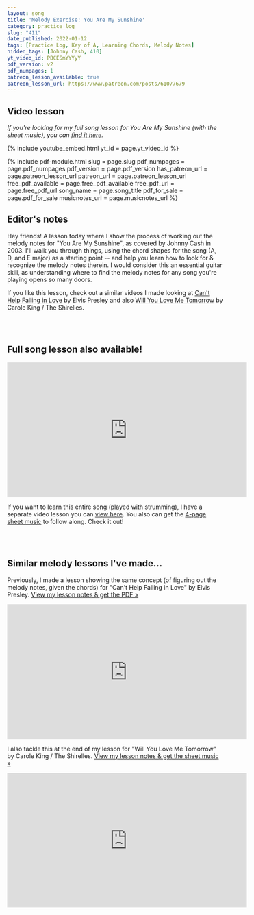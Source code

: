 ```yaml
---
layout: song
title: 'Melody Exercise: You Are My Sunshine'
category: practice_log
slug: "411"
date_published: 2022-01-12
tags: [Practice Log, Key of A, Learning Chords, Melody Notes]
hidden_tags: [Johnny Cash, 410]
yt_video_id: PBCESmYYYyY
pdf_version: v2
pdf_numpages: 1
patreon_lesson_available: true
patreon_lesson_url: https://www.patreon.com/posts/61077679
---
```


## Video lesson

<em>If you're looking for my full song lesson for You Are My Sunshine (with the sheet music), you can [find it here](https://playsongnotes.com/lessons/410/).</em>

{% include youtube_embed.html yt_id = page.yt_video_id %}

{% include pdf-module.html slug = page.slug pdf_numpages = page.pdf_numpages pdf_version = page.pdf_version has_patreon_url = page.patreon_lesson_url patreon_url = page.patreon_lesson_url free_pdf_available = page.free_pdf_available free_pdf_url = page.free_pdf_url song_name = page.song_title pdf_for_sale = page.pdf_for_sale musicnotes_url = page.musicnotes_url %}

## Editor's notes

Hey friends! A lesson today where I show the process of working out the melody notes for "You Are My Sunshine", as covered by Johnny Cash in 2003. I'll walk you through things, using the chord shapes for the song (A, D, and E major) as a starting point -- and help you learn how to look for & recognize the melody notes therein.  I would consider this an essential guitar skill, as understanding where to find the melody notes for any song you're playing opens so many doors.

If you like this lesson, check out a similar videos I made looking at [Can't Help Falling in Love](http://playsongnotes.com/lessons/344/) by Elvis Presley and also [Will You Love Me Tomorrow](http://playsongnotes.com/lessons/309/) by Carole King / The Shirelles.

<br /><br />
## Full song lesson also available!

<iframe width="560" height="315" src="https://www.youtube.com/embed/CYp-KcoA8YY" frameborder="0" allow="accelerometer; autoplay; encrypted-media; gyroscope; picture-in-picture" allowfullscreen></iframe>

If you want to learn this entire song (played with strumming), I have a separate video lesson you can [view here](https://playsongnotes.com/lessons/410/). You also can get the [4-page sheet music](https://www.musicnotes.com/l/Nd3MZ) to follow along. Check it out!

<br /><br />
## Similar melody lessons I've made...

Previously, I made a lesson showing the same concept (of figuring out the melody notes, given the chords) for "Can't Help Falling in Love" by Elvis Presley. [View my lesson notes & get the PDF »](http://playsongnotes.com/lessons/344/)

<iframe width="560" height="315" src="https://www.youtube.com/embed/k0JUiaUUU9c" frameborder="0" allow="accelerometer; autoplay; encrypted-media; gyroscope; picture-in-picture" allowfullscreen></iframe>

I also tackle this at the end of my lesson for "Will You Love Me Tomorrow" by Carole King / The Shirelles. [View my lesson notes & get the sheet music »](http://playsongnotes.com/lessons/309/)

<iframe width="560" height="315" src="https://www.youtube.com/embed/BTs4IbU5ZvU" frameborder="0" allow="accelerometer; autoplay; encrypted-media; gyroscope; picture-in-picture" allowfullscreen></iframe>
